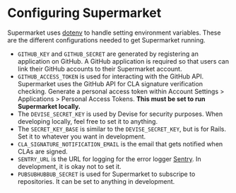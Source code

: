 # Configuring Supermarket

Supermarket uses [dotenv](https://github.com/bkeepers/dotenv) to handle setting
environment variables. These are the different configurations needed to get
Supermarket running.

* `GITHUB_KEY` and `GITHUB_SECRET` are generated by registering an application
  on GitHub. A GitHub application is required so that users can link their
  GitHub accounts to their Supermarket account.
* `GITHUB_ACCESS_TOKEN` is used for interacting with the GitHub API.
  Supermarket uses the GitHub API for CLA signature verification checking.
  Generate a personal access token within Account Settings > Applications >
  Personal Access Tokens. **This must be set to run Supermarket locally.**
* The `DEVISE_SECRET_KEY` is used by Devise for security purposes. When
  developing locally, feel free to set it to anything.
* The `SECRET_KEY_BASE` is similar to the `DEVISE_SECRET_KEY`, but is for
  Rails. Set it to whatever you want in development.
* `CLA_SIGNATURE_NOTIFICATION_EMAIL` is the email that gets notified when CLAs
  are signed.
* `SENTRY_URL` is the URL for logging for the error logger
  [Sentry](https://getsentry.com/). In development, it is okay not to set it.
* `PUBSUBHUBBUB_SECRET` is used for Supermarket to subscripe to repositories.
  It can be set to anything in development.
